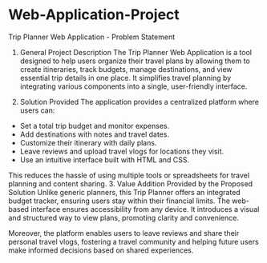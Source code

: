 # Web-Application-Project
Trip Planner Web Application - Problem Statement

1. General Project Description 
 The Trip Planner Web Application is a tool designed to help users organize their travel plans by allowing them to create itineraries, track budgets, manage destinations, and view essential trip details in one place. It simplifies travel planning by integrating various components into a single, user-friendly interface.

2. Solution Provided 
 The application provides a centralized platform where users can:
- Set a total trip budget and monitor expenses.
- Add destinations with notes and travel dates.
- Customize their itinerary with daily plans.
- Leave reviews and upload travel vlogs for locations they visit.
- Use an intuitive interface built with HTML and CSS.

 This reduces the hassle of using multiple tools or spreadsheets for travel planning and content sharing.
3. Value Addition Provided by the Proposed Solution 
 Unlike generic planners, this Trip Planner offers an integrated budget tracker, ensuring users stay within their financial limits. The web-based interface ensures accessibility from any device. It introduces a visual and structured way to view plans, promoting clarity and convenience.

Moreover, the platform enables users to leave reviews and share their personal travel vlogs, fostering a travel community and helping future users make informed decisions based on shared experiences.
